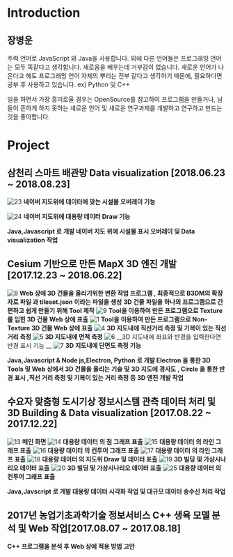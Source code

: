 Introduction
=============
장병운
-------------
주력 언어로 JavaScript 와 Java을 사용합니다.
외에 다른 언어들은 프로그래밍 언어는 모두 똑같다고 생각합니다. 
새로움을 배우는데 거부감이 없습니다. 
새로운 언어가 나온다고 해도 프로그래밍 언어 자체의 뿌리는 전부 같다고 생각하기 때문에, 
필요하다면 공부 후 사용하고 있습니다. ex) Python 및 C++

일을 하면서 가장 흥미로울 경우는 OpenSource를 참고하여 프로그램을 만들거나, 
남들이 흔하게 하지 못하는 새로운 언어 및 
새로운 연구과제를 개발하고 연구하고 만드는 것을 좋아합니다.

Project
=============

삼천리 스마트 배관망 Data visualization [2018.06.23 ~ 2018.08.23] 
--------------------------

![23](https://user-images.githubusercontent.com/23480071/45610520-29dd5800-ba97-11e8-8b65-f65a7c6441e5.PNG)
__네이버 지도위에 데이터에 맞는 시설물 오버레이 기능__

![24](https://user-images.githubusercontent.com/23480071/45610522-2a75ee80-ba97-11e8-8b90-da3951d55a4d.PNG)
__네이버 지도위에 대용량 데이터 Draw 기능__



__Java,Javascript 로 개발 네이버 지도 위에 시설물 표시 오버레이 및 Data visualization 작업__


Cesium 기반으로 만든 MapX 3D 엔진 개발[2017.12.23 ~ 2018.06.22] 
--------------------------

![8](https://user-images.githubusercontent.com/23480071/45610776-1b437080-ba98-11e8-844c-945057a26266.PNG)
__Web 상에 3D 건물을 올리기위한 변환 작업 프로그램 , 최종적으로 B3DM의 확장자로 파일 과 tileset.json 이라는 파일을 생성__
__3D 건물 파일을 하나의 프로그램으로 간편하고 쉽게 만들기 위해 Tool 제작__
![9](https://user-images.githubusercontent.com/23480071/45610778-1e3e6100-ba98-11e8-9141-77c2da509697.PNG)
__Tool을 이용하여 만든 프로그램으로 Texture를 입힌 3D 건물 Web 상에 표출__
![1](https://user-images.githubusercontent.com/23480071/45610779-1e3e6100-ba98-11e8-8974-6f7bea9ad8bf.PNG)
__Tool을 이용하여 만든 프로그램으로 Non-Texture 3D 건물 Web 상에 표출__
![4](https://user-images.githubusercontent.com/23480071/45610899-8ab96000-ba98-11e8-9af3-84c171361f39.PNG)
__3D 지도내에 직선거리 측정 및 기복이 있는 직선거리 측정__
![5](https://user-images.githubusercontent.com/23480071/45610794-272f3280-ba98-11e8-9495-c53d7a4322e5.PNG)
__3D 지도내에 면적 측정__
![6](https://user-images.githubusercontent.com/23480071/45610795-27c7c900-ba98-11e8-9aee-f348ab86a0a8.PNG)
__3D 지도내에 좌표와 반경을 입력한다면 반경 표시 기능 __
![7](https://user-images.githubusercontent.com/23480071/45610796-27c7c900-ba98-11e8-864e-67c36b8cc311.PNG)
__3D 지도내에 단면도 측정 기능__





__Java,Javascript & Node js,Electron, Python 로 개발 Electron 을 통한 3D Tools 및 Web 상에서 3D 건물을 올리는 기술 및__
__3D 지도에 경사도 , Circle 을 통한 반경 표시 ,직선 거리 측정 및 기복이 있는 거리 측정 등 3D 엔진 개발 작업__


수요자 맞춤형 도시기상 정보시스템 관측 데이터 처리 및 3D Building & Data visualization [2017.08.22 ~ 2017.12.22]
--------------------------

![13](https://user-images.githubusercontent.com/23480071/45610601-817bc380-ba97-11e8-8158-e57ea883f348.PNG)
__메인 화면__
![14](https://user-images.githubusercontent.com/23480071/45610602-817bc380-ba97-11e8-971d-b76639fd5a9e.PNG)
__대용량 데이터 의 점 그래프 표출__
![15](https://user-images.githubusercontent.com/23480071/45610604-82145a00-ba97-11e8-9ebc-b09edee7f91f.PNG)
__대용량 데이터 의 라인 그래프 표출__
![16](https://user-images.githubusercontent.com/23480071/45610605-82145a00-ba97-11e8-8bfa-dce963630821.PNG)
__대용량 데이터 의 컨투어 그래프 표출__
![17](https://user-images.githubusercontent.com/23480071/45610606-82145a00-ba97-11e8-93dc-e011b58cd913.PNG)
__대용량 데이터 의 라인 그래프 표출__
![18](https://user-images.githubusercontent.com/23480071/45610607-82acf080-ba97-11e8-9f5d-f01c7064b4e7.PNG)
__대용량 데이터 의 지도위 Draw 및 데이터 표출__
![19](https://user-images.githubusercontent.com/23480071/45610600-817bc380-ba97-11e8-9553-42f5b2e1e4bb.PNG)
__3D 빌딩 및 가상시나리오 데이터 표출__
![20](https://user-images.githubusercontent.com/23480071/45610588-73c63e00-ba97-11e8-8f83-9f797196861e.PNG)
__3D 빌딩 및 가상시나리오 데이터 표출__
![25](https://user-images.githubusercontent.com/23480071/45610585-71fc7a80-ba97-11e8-990a-04638aadc15c.PNG)
__대용량 데이터 의 컨투어 그래프 표출__


__Java,Javscript 로 개발 대용량 데이터 시각화 작업 및 대규모 데이터 송수신 처리 작업__





2017년 농업기초과학기술 정보서비스 C++ 생육 모델 분석 및 Web 작업[2017.08.07 ~ 2017.08.18]
--------------------------

__C++ 프로그램을 분석 후 Web 상에 적용 방법 고안__
